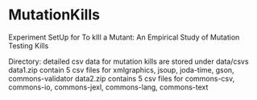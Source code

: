 # MutationKills
Experiment SetUp for To kIll a Mutant: An Empirical Study of Mutation Testing Kills

Directory: 
detailed csv data for mutation kills are stored under data/csvs
data1.zip contain 5 csv files for xmlgraphics, jsoup, joda-time, gson, commons-validator
data2.zip contains 5 csv files for commons-csv, commons-io, commons-jexl, commons-lang, commons-text
